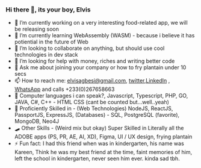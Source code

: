### Hi there 👋, its your boy, Elvis


- 🔭 I’m currently working on a very interesting food-related app, we will be releasing soon
- 🌱 I’m currently learning WebAssembly (WASM) - because i believe it has potiential in the future of Web
- 👯 I’m looking to collaborate on anything, but should use cool technologies in dev stack
- 🤔 I’m looking for help with money, riches and writing better code
- 💬 Ask me about joining your company or how to fry plantain under 10 secs
- 📫 How to reach me: elvisagbesi@gmail.com, [twitter](https://twitter.com/ben__elvis),[LinkedIn](https://www.linkedin.com/in/elvis-agbesi-81b615171/) , [WhatsApp](https://wa.me/+233267658663) and calls +233(0)267658663 
- 🦾 Computer languages i can speak?, Javascript, Typescript, PHP, GO, JAVA, C#, C++ - HTML CSS (cant be counted but...well..yeah)
- 🌌 Proficiently Skilled in - (Web Technologies) NodeJS, ReactJS, PassportJS, ExpressJS, (Databases) - SQL, PostgreSQL (favorite), MongoDB, Neo4J
- 🛹 Other Skills - (Weird mix but okay) Super Skilled in Literally all the ADOBE apps (PS, PR, AE, AI, XD), Figma, UI / UX design, frying plantain
- ⚡ Fun fact: I had this friend when was in kindergarten, his name was Kareen, Think he was my best friend at the time, faint memories of him, left the school in kindergarten, never seen him ever. kinda sad tbh.

